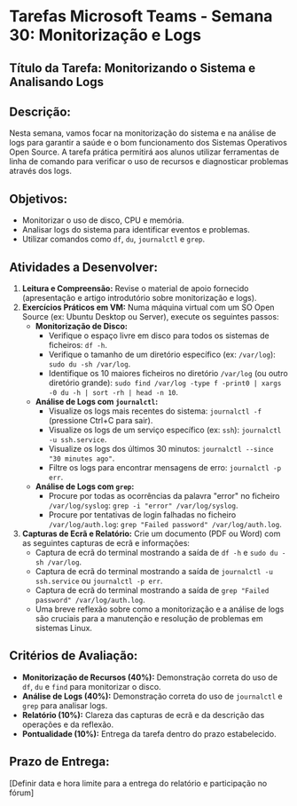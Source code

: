 # Tarefas Microsoft Teams - Semana 30: Monitorização e Logs

## Título da Tarefa: Monitorizando o Sistema e Analisando Logs

## Descrição:
Nesta semana, vamos focar na monitorização do sistema e na análise de logs para garantir a saúde e o bom funcionamento dos Sistemas Operativos Open Source. A tarefa prática permitirá aos alunos utilizar ferramentas de linha de comando para verificar o uso de recursos e diagnosticar problemas através dos logs.

## Objetivos:
*   Monitorizar o uso de disco, CPU e memória.
*   Analisar logs do sistema para identificar eventos e problemas.
*   Utilizar comandos como `df`, `du`, `journalctl` e `grep`.

## Atividades a Desenvolver:
1.  **Leitura e Compreensão:** Revise o material de apoio fornecido (apresentação e artigo introdutório sobre monitorização e logs).
2.  **Exercícios Práticos em VM:** Numa máquina virtual com um SO Open Source (ex: Ubuntu Desktop ou Server), execute os seguintes passos:
    *   **Monitorização de Disco:**
        *   Verifique o espaço livre em disco para todos os sistemas de ficheiros: `df -h`.
        *   Verifique o tamanho de um diretório específico (ex: `/var/log`): `sudo du -sh /var/log`.
        *   Identifique os 10 maiores ficheiros no diretório `/var/log` (ou outro diretório grande): `sudo find /var/log -type f -print0 | xargs -0 du -h | sort -rh | head -n 10`.
    *   **Análise de Logs com `journalctl`:**
        *   Visualize os logs mais recentes do sistema: `journalctl -f` (pressione Ctrl+C para sair).
        *   Visualize os logs de um serviço específico (ex: `ssh`): `journalctl -u ssh.service`.
        *   Visualize os logs dos últimos 30 minutos: `journalctl --since "30 minutes ago"`.
        *   Filtre os logs para encontrar mensagens de erro: `journalctl -p err`.
    *   **Análise de Logs com `grep`:**
        *   Procure por todas as ocorrências da palavra "error" no ficheiro `/var/log/syslog`: `grep -i "error" /var/log/syslog`.
        *   Procure por tentativas de login falhadas no ficheiro `/var/log/auth.log`: `grep "Failed password" /var/log/auth.log`.
3.  **Capturas de Ecrã e Relatório:** Crie um documento (PDF ou Word) com as seguintes capturas de ecrã e informações:
    *   Captura de ecrã do terminal mostrando a saída de `df -h` e `sudo du -sh /var/log`.
    *   Captura de ecrã do terminal mostrando a saída de `journalctl -u ssh.service` ou `journalctl -p err`.
    *   Captura de ecrã do terminal mostrando a saída de `grep "Failed password" /var/log/auth.log`.
    *   Uma breve reflexão sobre como a monitorização e a análise de logs são cruciais para a manutenção e resolução de problemas em sistemas Linux.

## Critérios de Avaliação:
*   **Monitorização de Recursos (40%):** Demonstração correta do uso de `df`, `du` e `find` para monitorizar o disco.
*   **Análise de Logs (40%):** Demonstração correta do uso de `journalctl` e `grep` para analisar logs.
*   **Relatório (10%):** Clareza das capturas de ecrã e da descrição das operações e da reflexão.
*   **Pontualidade (10%):** Entrega da tarefa dentro do prazo estabelecido.

## Prazo de Entrega:
[Definir data e hora limite para a entrega do relatório e participação no fórum]

